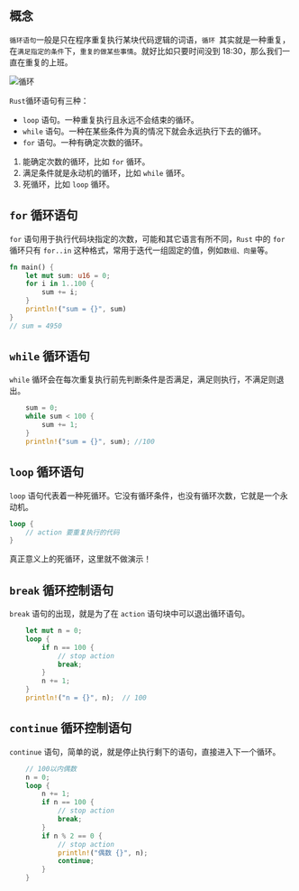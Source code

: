 ## 概念
`循环语句`一般是只在程序重复执行某块代码逻辑的词语，`循环 `其实就是一种重复，在`满足指定的条件`下，`重复的做某些事情`。就好比如只要时间没到 18:30，那么我们一直在重复的上班。

![循环](https://tva1.sinaimg.cn/large/008eGmZEgy1gnd3ygx486j30fa0fa0sz.jpg)

`Rust`循环语句有三种：

- `loop` 语句。一种重复执行且永远不会结束的循环。
- `while` 语句。一种在某些条件为真的情况下就会永远执行下去的循环。
- `for` 语句。一种有确定次数的循环。


1. 能确定次数的循环，比如 `for` 循环。
2. 满足条件就是永动机的循环，比如 `while` 循环。
3. 死循环，比如 `loop` 循环。


## `for` 循环语句

`for` 语句用于执行代码块指定的次数，可能和其它语言有所不同，`Rust` 中的 `for` 循环只有 `for..in` 这种格式，常用于迭代一组固定的值，例如`数组、向量`等。

```rust linenums='1'
fn main() {
    let mut sum: u16 = 0;
    for i in 1..100 {
        sum += i;
    }
    println!("sum = {}", sum)
}
// sum = 4950
```


## `while` 循环语句

`while` 循环会在每次重复执行前先判断条件是否满足，满足则执行，不满足则退出。



```rust linenums='1'
    sum = 0;
    while sum < 100 {
        sum += 1;
    }
    println!("sum = {}", sum); //100
```

## `loop` 循环语句

`loop` 语句代表着一种死循环。它没有循环条件，也没有循环次数，它就是一个永动机。

```rust linenums='1'
loop {
    // action 要重复执行的代码
}
```
真正意义上的死循环，这里就不做演示！

## `break` 循环控制语句 

`break` 语句的出现，就是为了在 `action` 语句块中可以退出循环语句。

```rust linenums='1'
    let mut n = 0;
    loop {
        if n == 100 {
            // stop action
            break;
        }
        n += 1;
    }
    println!("n = {}", n);  // 100
```


## `continue` 循环控制语句 

`continue` 语句，简单的说，就是停止执行剩下的语句，直接进入下一个循环。


```rust linenums='1'
    // 100以内偶数
    n = 0;
    loop {
        n += 1;
        if n == 100 {
            // stop action
            break;
        }
        if n % 2 == 0 {
            // stop action
            println!("偶数 {}", n);
            continue;
        }
    }
```
